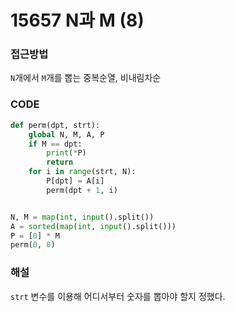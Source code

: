# 15657 N과 M (8)



### 접근방법

`N`개에서 `M`개를 뽑는 중복순열, 비내림차순

### CODE

```python
def perm(dpt, strt):
    global N, M, A, P
    if M == dpt:
        print(*P)
        return
    for i in range(strt, N):
        P[dpt] = A[i]
        perm(dpt + 1, i)


N, M = map(int, input().split())
A = sorted(map(int, input().split()))
P = [0] * M
perm(0, 0)

```

### 해설

`strt` 변수를 이용해 어디서부터 숫자를 뽑아야 할지 정했다.

